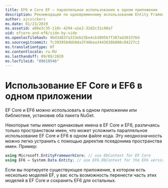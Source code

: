 ```yaml
---
title: EF6 и Core EF — параллельное использование в одном приложении
description: Рекомендации по одновременному использованию Entity Framework Core и Entity Framework 6 в одном приложении
author: ajcvickers
ms.date: 01/23/2019
ms.assetid: a06e3c35-110c-4294-a1e2-32d2c31c90a7
uid: efcore-and-ef6/side-by-side
ms.openlocfilehash: 9bd3d837a333eb23be4cb3095b7f387ad303376d
ms.sourcegitcommit: 7c3939504bb9da3f46bea3443638b808c04227c2
ms.translationtype: HT
ms.contentlocale: ru-RU
ms.lasthandoff: 09/09/2020
ms.locfileid: "89619546"
---
```

# <a name="using-ef-core-and-ef6-in-the-same-application"></a>Использование EF Core и EF6 в одном приложении

EF Core и EF6 можно использовать в одном приложении или библиотеке, установив оба пакета NuGet.

Некоторые типы имеют одинаковые имена в EF Core и EF6, различаясь только пространством имен, что может усложнить параллельное использование EF Core и EF6 в одном файле кода. Эту неоднозначность можно легко устранить с помощью директив псевдонима пространства имен. Пример:

``` csharp
using Microsoft.EntityFrameworkCore; // use DbContext for EF Core
using EF6 = System.Data.Entity; // use EF6.DbContext for the EF6 version
```

Если вы портируете существующее приложение, в котором есть несколько моделей EF, у вас есть возможность перенести часть этих моделей в EF Core и сохранить EF6 для остальных.

